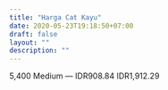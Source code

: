 ```yaml
---
title: "Harga Cat Kayu"
date: 2020-05-23T19:18:50+07:00
draft: false
layout: ""
description: ""
---
```


5,400
Medium
—
IDR908.84
IDR1,912.29
